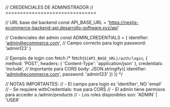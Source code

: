 // CREDENCIALES DE ADMINISTRADOR
// ===============================

// URL base del backend
const API_BASE_URL = 'https://nestjs-ecommerce-backend-api.desarrollo-software.xyz/api'

// Credenciales del admin
const ADMIN_CREDENTIALS = {
  identifier: 'admin@ecommerce.com', // Campo correcto para login
  password: 'admin123'
}

// Ejemplo de login con fetch
/*
fetch(`${API_BASE_URL}/auth/login`, {
  method: 'POST',
  headers: { 'Content-Type': 'application/json' },
  credentials: 'include', // Importante para CORS
  body: JSON.stringify({
    identifier: 'admin@ecommerce.com',
    password: 'admin123'
  })
})
*/

// NOTAS IMPORTANTES:
// - El campo para login es 'identifier', NO 'email'
// - Se requiere withCredentials: true para CORS
// - El admin tiene permisos para acceder a /admin/products
// - Los roles disponibles son: 'ADMIN' | 'USER'
